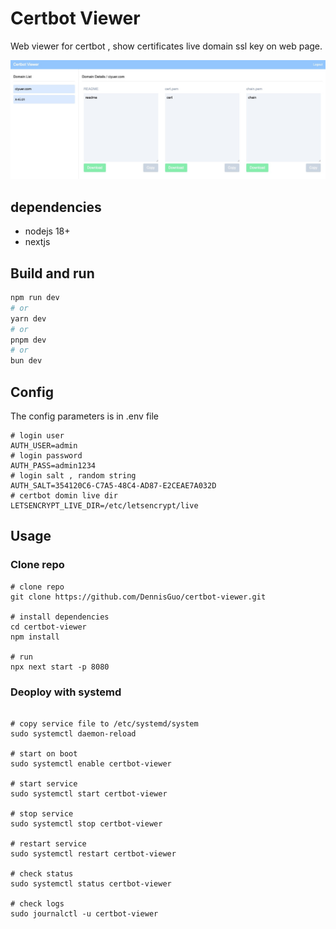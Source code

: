
# Certbot Viewer

Web viewer for certbot , show certificates live domain ssl key on web page.

<img src="./screen.jpg" width="600px" />

## dependencies

- nodejs 18+
- nextjs

## Build and run 

```bash
npm run dev
# or
yarn dev
# or
pnpm dev
# or
bun dev
```

## Config

The config parameters is in .env file 

```shell
# login user
AUTH_USER=admin
# login password
AUTH_PASS=admin1234
# login salt , random string 
AUTH_SALT=354120C6-C7A5-48C4-AD87-E2CEAE7A032D
# certbot domin live dir 
LETSENCRYPT_LIVE_DIR=/etc/letsencrypt/live
```

## Usage  

### Clone repo

```shell
# clone repo
git clone https://github.com/DennisGuo/certbot-viewer.git

# install dependencies
cd certbot-viewer
npm install

# run 
npx next start -p 8080
```

### Deoploy with systemd

```shell

# copy service file to /etc/systemd/system
sudo systemctl daemon-reload

# start on boot
sudo systemctl enable certbot-viewer

# start service
sudo systemctl start certbot-viewer

# stop service
sudo systemctl stop certbot-viewer

# restart service
sudo systemctl restart certbot-viewer

# check status
sudo systemctl status certbot-viewer

# check logs
sudo journalctl -u certbot-viewer

```